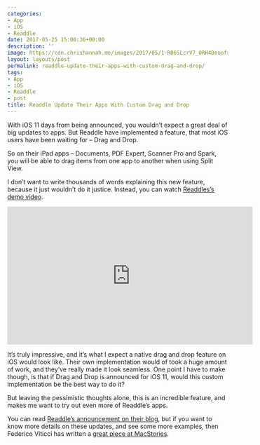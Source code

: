 ```yaml
---
categories:
- App
- iOS
- Readdle
date: 2017-05-25 15:00:36+00:00
description: ''
image: https://cdn.chrishannah.me/images/2017/05/1-RD6SLcrV7_ORH4DeuofxsQ-1.jpeg
layout: layouts/post
permalink: readdle-update-their-apps-with-custom-drag-and-drop/
tags:
- App
- iOS
- Readdle
- post
title: Readdle Update Their Apps With Custom Drag and Drop
---
```


<div class="kg-card-markdown">
<p>With iOS 11 days from being announced, you wouldn&#8217;t expect a great deal of big updates to apps. But Readdle have implemented a feature, that most iOS users have been waiting for &#8211; Drag and Drop.</p>
<p>So on their iPad apps &#8211; Documents, PDF Expert, Scanner Pro and Spark, you will be able to drag items from one app to another when using Split View.</p>
<p>I don&#8217;t want to write thousands of words explaining this new feature, because it just wouldn&#8217;t do it justice. Instead, you can watch <a href="https://www.youtube.com/watch?v=epzh9-rd-AI">Readdles&#8217;s demo video</a>.</p>
<p><iframe src="https://www.youtube.com/embed/epzh9-rd-AI" width="560" height="315" frameborder="0" allowfullscreen="allowfullscreen"></iframe></p>
<p>It&#8217;s truly impressive, and it&#8217;s what I expect a native drag and drop feature on iOS would look like. Their own implementation would of took a huge amount of work, and they&#8217;ve really made it look seamless. One point I have to make though, is that if Drag and Drop is announced for iOS 11, would this custom implementation be the best way to do it?</p>
<p>But leaving the pessimistic thoughts alone, this is an incredible feature, and makes me want to try out even more of Readdle&#8217;s apps.</p>
<p>You can read <a href="https://blog.readdle.com/drag-drop-between-readdle-apps-fd079c756b23">Readdle&#8217;s announcement on their blog</a>, but if you want to know more details on these updates, and see some more examples, then Federico Viticci has written a <a href="https://www.macstories.net/ios/readdle-brings-split-view-drag-drop-to-their-ipad-apps/">great piece at MacStories</a>.</p>
</div>